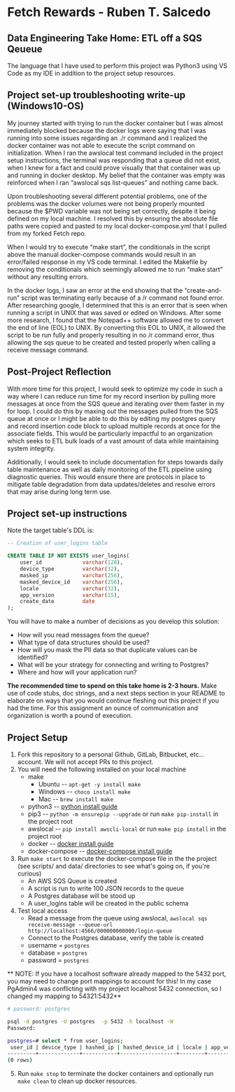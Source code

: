 # Fetch Rewards - Ruben T. Salcedo #
## Data Engineering Take Home: ETL off a SQS Qeueue ##

The language that I have used to perform this project was Python3 using VS Code as my IDE in addition to the project setup resources.

## Project set-up troubleshooting write-up (Windows10-OS)
My journey started with trying to run the docker container but I was almost immediately blocked because the docker logs were saying that I was running into some issues regarding an ./r command and I realized the docker container was not able to execute the script command on initialization. When I ran the awslocal test command included in the project setup instructions, the terminal was responding that a queue did not exist, when I knew for a fact and could prove visually that that container was up and running in docker desktop. My belief that the container was empty was reinforced when I ran “awslocal sqs list-queues” and nothing came back.

Upon troubleshooting several different potential problems, one of the problems was the docker volumes were not being properly mounted because the $PWD variable was not being set correctly, despite it being defined on my local machine. I resolved this by ensuring the absolute file paths were copied  and pasted to my local docker-compose.yml that I pulled from my forked Fetch repo.

When I would try to execute “make start”, the conditionals in the script above the manual docker-compose commands  would result in an error/failed response in my VS code terminal. I edited the Makefile by removing the conditionals which seemingly allowed me to run “make start” without any resulting errors.

In the docker logs, I saw an error at the end showing that the “create-and-run” script was terminating early because of a /r command not found error. After researching google, I determined that this is an error that is seen when running a script in UNIX that was saved or edited on Windows. After some more research, I found that the Notepad++ software allowed me to convert the end of line (EOL) to UNIX. By converting this EOL to UNIX, it allowed the script to be run fully and properly resulting in no /r command error, thus allowing the sqs queue to be created and tested properly when calling a receive message command.

## Post-Project Reflection
With more time for this project, I would seek to optimize my code in such a way where I can reduce run time for my record insertion by pulling more messages at once from the SQS queue and iterating over them faster in my for loop. I could do this by maxing out the messages pulled from the SQS queue at once or I might be able to do this by editing my postgres query and record insertion code block to upload multiple records at once for the associate fields. This would be particularly impactful to an organization which seeks to ETL bulk loads of a vast amount of data while maintaining system integrity.

Additionally, I would seek to include documentation for steps towards daily table maintenance as well as daily monitoring of the ETL pipeline using diagnostic queries. This would ensure there are protocols in place to mitigate table degradation from data updates/deletes and resolve errors that may arise during long term use.


## Project set-up instructions
Note the target table's DDL is:

```sql
-- Creation of user_logins table

CREATE TABLE IF NOT EXISTS user_logins(
    user_id             varchar(128),
    device_type         varchar(32),
    masked_ip           varchar(256),
    masked_device_id    varchar(256),
    locale              varchar(32),
    app_version         varchar(15),
    create_date         date
);
```

You will have to make a number of decisions as you develop this solution:

*    How will you read messages from the queue?
*    What type of data structures should be used?
*    How will you mask the PII data so that duplicate values can be identified?
*    What will be your strategy for connecting and writing to Postgres?
*    Where and how will your application run?

**The recommended time to spend on this take home is 2-3 hours.** Make use of code stubs, doc strings, and a next steps section in your README to elaborate on ways that you would continue fleshing out this project if you had the time. For this assignment an ounce of communication and organization is worth a pound of execution.

## Project Setup
1. Fork this repository to a personal Github, GitLab, Bitbucket, etc... account. We will not accept PRs to this project.
2. You will need the following installed on your local machine
    * make
        * Ubuntu -- `apt-get -y install make`
        * Windows -- `choco install make`
        * Mac -- `brew install make`
    * python3 -- [python install guide](https://www.python.org/downloads/)
    * pip3 -- `python -m ensurepip --upgrade` or run `make pip-install` in the project root
    * awslocal -- `pip install awscli-local`  or run `make pip install` in the project root
    * docker -- [docker install guide](https://docs.docker.com/get-docker/)
    * docker-compose -- [docker-compose install guide]()
3. Run `make start` to execute the docker-compose file in the the project (see scripts/ and data/ directories to see what's going on, if you're curious)
    * An AWS SQS Queue is created
    * A script is run to write 100 JSON records to the queue
    * A Postgres database will be stood up
    * A user_logins table will be created in the public schema
4. Test local access
    * Read a message from the queue using awslocal, `awslocal sqs receive-message --queue-url http://localhost:4566/000000000000/login-queue`
    * Connect to the Postgres database, verify the table is created
    * username = `postgres`
    * database = `postgres`
    * password = `postgres`


** NOTE: If you have a localhost software already mapped to the 5432 port, you may need to change port mappings to account for this! In my case PgAdmin4 was conflicting with my project localhost 5432 connection, so I changed my mapping to 54321:5432**

```bash
# password: postgres

psql -d postgres -U postgres  -p 5432 -h localhost -W
Password: 

postgres=# select * from user_logins;
 user_id | device_type | hashed_ip | hashed_device_id | locale | app_version | create_date 
---------+-------------+-----------+------------------+--------+-------------+-------------
(0 rows)
```
5. Run `make stop` to terminate the docker containers and optionally run `make clean` to clean up docker resources.
